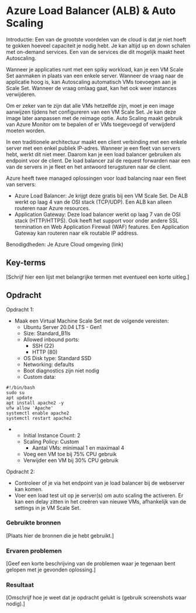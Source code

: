# Azure Load Balancer (ALB) & Auto Scaling

Introductie:
Een van de grootste voordelen van de cloud is dat je niet hoeft te gokken hoeveel capaciteit je nodig hebt. Je kan altijd up en down schalen met on-demand services. Een van de services die dit mogelijk maakt heet Autoscaling.

Wanneer je applicaties runt met een spiky workload, kan je een VM Scale Set aanmaken in plaats van een enkele server. Wanneer de vraag naar de applicatie hoog is, kan Autoscaling automatisch VMs toevoegen aan je Scale Set. Wanneer de vraag omlaag gaat, kan het ook weer instances verwijderen.

Om er zeker van te zijn dat alle VMs hetzelfde zijn, moet je een image aanwijzen tijdens het configureren van een VM Scale Set. Je kan deze image later aanpassen met de reimage optie. Auto Scaling maakt gebruik van Azure Monitor om te bepalen of er VMs toegevoegd of verwijderd moeten worden.

In een traditionele architectuur maakt een client verbinding met een enkele server met een enkel publiek IP-adres. Wanneer je een fleet van servers hebt, werkt dit niet meer. Daarom kan je een load balancer gebruiken als endpoint voor de client. De load balancer zal de request forwarden naar een van de servers in je fleet en het antwoord terugsturen naar de client.

Azure heeft twee managed oplossingen voor load balancing naar een fleet van servers:
* Azure Load Balancer: Je krijgt deze gratis bij een VM Scale Set. De ALB werkt op laag 4 van de OSI stack (TCP/UDP). Een ALB kan alleen routeren naar Azure resources.
* Application Gateway: Deze load balancer werkt op laag 7 van de OSI stack (HTTP/HTTPS). Ook heeft het support voor onder andere SSL termination en Web Application Firewall (WAF) features. Een Application Gateway kan routeren naar elk routable IP address.

Benodigdheden:
Je Azure Cloud omgeving (link)

## Key-terms
[Schrijf hier een lijst met belangrijke termen met eventueel een korte uitleg.]

## Opdracht

Opdracht 1:
* Maak een Virtual Machine Scale Set met de volgende vereisten:
    * Ubuntu Server 20.04 LTS - Gen1
    * Size: Standard_B1ls
    * Allowed inbound ports:
        * SSH (22)
        * HTTP (80)
    * OS Disk type: Standard SSD
    * Networking: defaults
    * Boot diagnostics zijn niet nodig
    * Custom data:

```
#!/bin/bash
sudo su
apt update
apt install apache2 -y
ufw allow 'Apache'
systemctl enable apache2
systemctl restart apache2
```

*   * Initial Instance Count: 2
    * Scaling Policy: Custom
        * Aantal VMs: minimaal 1 en maximaal 4
    * Voeg een VM toe bij 75% CPU gebruik
    * Verwijder een VM bij 30% CPU gebruik

Opdracht 2:
* Controleer of je via het endpoint van je load balancer bij de webserver kan komen.
* Voer een load test uit op je server(s) om auto scaling the activeren. Er kan een delay zitten in het creëren van nieuwe VMs, afhankelijk van de settings in je VM Scale Set.

### Gebruikte bronnen
[Plaats hier de bronnen die je hebt gebruikt.]

### Ervaren problemen
[Geef een korte beschrijving van de problemen waar je tegenaan bent gelopen met je gevonden oplossing.]

### Resultaat
[Omschrijf hoe je weet dat je opdracht gelukt is (gebruik screenshots waar nodig).]
